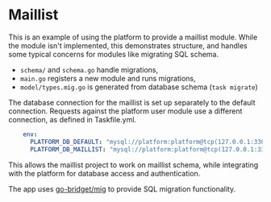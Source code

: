 # Maillist

This is an example of using the platform to provide a maillist module.
While the module isn't implemented, this demonstrates structure, and
handles some typical concerns for modules like migrating SQL schema.

- `schema/` and `schema.go` handle migrations,
- `main.go` registers a new module and runs migrations,
- `model/types.mig.go` is generated from database schema (`task migrate`)

The database connection for the maillist is set up separately to the
default connection. Requests against the platform user module use a
different connection, as defined in Taskfile.yml.

```yaml
    env:
      PLATFORM_DB_DEFAULT: "mysql://platform:platform@tcp(127.0.0.1:3306)/platform"
      PLATFORM_DB_MAILLIST: "mysql://platform:platform@tcp(127.0.0.1:3306)/platform_maillist"
```

This allows the maillist project to work on maillist schema, while
integrating with the platform for database access and authentication.

The app uses [go-bridget/mig](https://github/go-bridget/mig) to provide
SQL migration functionality.